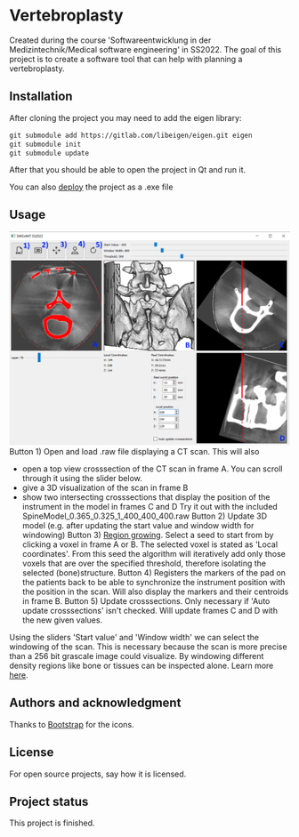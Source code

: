 # Vertebroplasty

Created during the course 'Softwareentwicklung in der Medizintechnik/Medical software engineering' in SS2022. The goal of this project is to create a software tool that can help with planning a vertebroplasty.

## Installation
After cloning the project you may need to add the eigen library:
```
git submodule add https://gitlab.com/libeigen/eigen.git eigen
git submodule init
git submodule update
```
After that you should be able to open the project in Qt and run it.

You can also [deploy](https://wiki.qt.io/Deploy_an_Application_on_Windows) the project as a .exe file

## Usage
![Screenshot](img/Screenshot.png)
Button 1) Open and load .raw file displaying a CT scan. This will also
- open a top view crosssection of the CT scan in frame A. You can scroll through it using the slider below.
- give a 3D visualization of the scan in frame B
- show two intersecting crosssections that display the position of the instrument in the model in frames C and D
Try it out with the included SpineModel_0.365_0.325_1_400_400_400.raw
Button 2) Update 3D model (e.g. after updating the start value and window width for windowing)
Button 3) [Region growing](https://en.wikipedia.org/wiki/Region_growing). Select a seed to start from by clicking a voxel in frame A or B. The selected voxel is stated as 'Local coordinates'. From this seed the algorithm will iteratively add only those voxels that are over the specified threshold, therefore isolating the selected (bone)structure.
Button 4) Registers the markers of the pad on the patients back to be able to synchronize the instrument position with the position in the scan. Will also display the markers and their centroids in frame B.
Button 5) Update crosssections. Only necessary if 'Auto update crosssections' isn't checked. Will update frames C and D with the new given values.

Using the sliders 'Start value' and 'Window width' we can select the windowing of the scan. This is necessary because the scan is more precise than a 256 bit grascale image could visualize. By windowing different density regions like bone or tissues can be inspected alone. Learn more [here](https://en.wikipedia.org/wiki/Hounsfield_scale).

## Authors and acknowledgment
Thanks to [Bootstrap](https://icons.getbootstrap.com/) for the icons.

## License
For open source projects, say how it is licensed.

## Project status
This project is finished.
